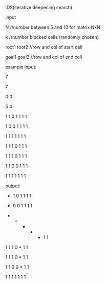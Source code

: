 IDS(iterative deepening search)

input

N //number between 5 and 10 for matrix NxN

k //number blocked cells (randomly chosen)

root1 root2 //row and col of start cell

goal1 goal2 //row and col of end cell


example input: 

7 

7 

0 0

5 4

1 1 0 1 1 1 1 

1 0 0 1 1 1 1 

1 1 1 1 1 1 1 

1 1 1 0 1 1 1 

1 1 1 0 1 1 1 

1 1 0 0 1 1 1 

1 1 1 1 1 1 1 

output:

* 1 0 1 1 1 1 

* 0 0 1 1 1 1 

* * * * * 1 1 

1 1 1 0 * 1 1 

1 1 1 0 * 1 1 

1 1 0 0 * 1 1 

1 1 1 1 1 1 1
